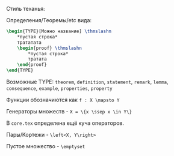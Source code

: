Стиль теханья:

Определения/Теоремы/etc вида:

```latex
\begin{TYPE}[Можно название] \thmslashn
    *пустая строка*
    трататата
    \begin{proof} \thmslashn
        *пустая строка*
        тратата
    \end{proof}
\end{TYPE}
```

Возможные TYPE: `theorem`, `definition`, `statement`, `remark`, `lemma`, `consequence`, `example`, `properties`, `property`

Функции обозначиются как `f : X \mapsto Y`

Генераторы множеств - `X = \{x \ssep x \in Y\}`

В `core.tex` определена ещё куча операторов.

Пары/Кортежи - `\left<X, Y\right>`

Пустое множество - `\emptyset`

